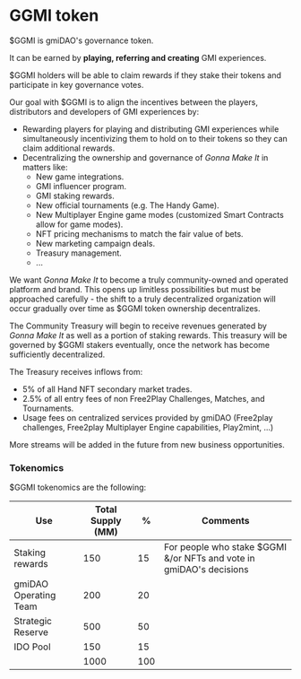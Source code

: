 # GGMI token

$GGMI is gmiDAO's governance token.&#x20;

It can be earned by **playing, referring and creating** GMI experiences.

$GGMI holders will be able to claim rewards if they stake their tokens and participate in key governance votes.

Our goal with $GGMI is to align the incentives between the players, distributors and developers of GMI experiences by:

* Rewarding players for playing and distributing GMI experiences while simultaneously incentivizing them to hold on to their tokens so they can claim additional rewards.
* Decentralizing the ownership and governance of _Gonna Make It_ in matters like:
  * New game integrations.
  * GMI influencer program.
  * GMI staking rewards.
  * New official tournaments (e.g. The Handy Game).
  * New Multiplayer Engine game modes (customized Smart Contracts allow for game modes).
  * NFT pricing mechanisms to match the fair value of bets.
  * New marketing campaign deals.
  * Treasury management.
  * ...

We want _Gonna Make It_ to become a truly community-owned and operated platform and brand. This opens up limitless possibilities but must be approached carefully - the shift to a truly decentralized organization will occur gradually over time as $GGMI token ownership decentralizes.

The Community Treasury will begin to receive revenues generated by _Gonna Make It_ as well as a portion of staking rewards. This treasury will be governed by $GGMI stakers eventually, once the network has become sufficiently decentralized.

The Treasury receives inflows from:

* 5% of all Hand NFT secondary market trades.
* 2.5% of all entry fees of non Free2Play Challenges, Matches, and Tournaments.
* Usage fees on centralized services provided by gmiDAO (Free2play challenges, Free2play Multiplayer Engine capabilities, Play2mint, ...)

More streams will be added in the future from new business opportunities.

### Tokenomics

$GGMI tokenomics are the following:



| Use                   | Total Supply (MM) | %   | Comments                                                            |
| --------------------- | ----------------- | --- | ------------------------------------------------------------------- |
| Staking rewards       | 150               | 15  | For people who stake $GGMI &/or NFTs and vote in gmiDAO's decisions |
| gmiDAO Operating Team | 200               | 20  |                                                                     |
| Strategic Reserve     | 500               | 50  |                                                                     |
| IDO Pool              | 150               | 15  |                                                                     |
|                       | 1000              | 100 |                                                                     |
